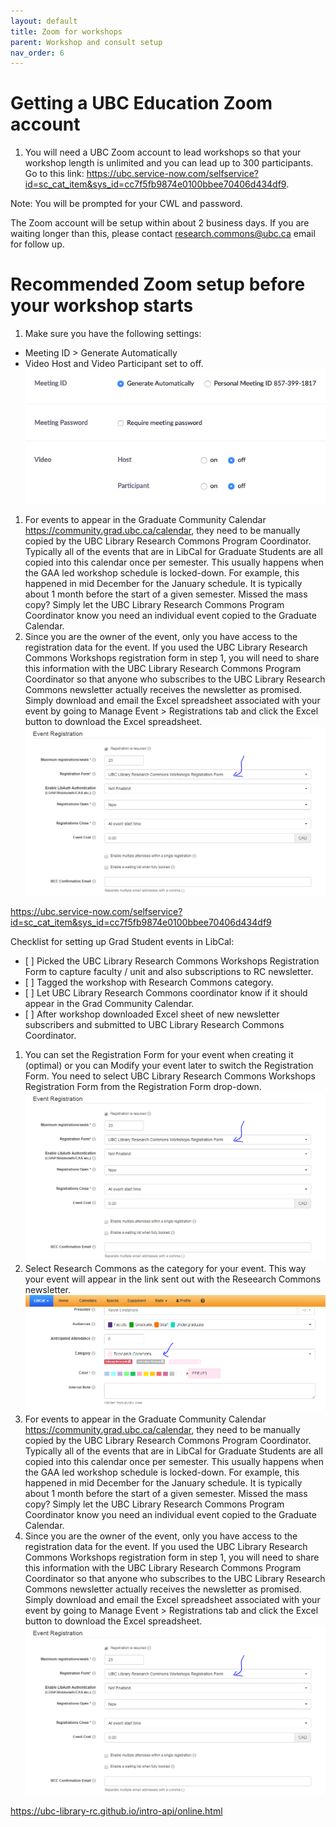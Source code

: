 ```yaml
---
layout: default
title: Zoom for workshops
parent: Workshop and consult setup
nav_order: 6
---
```

# Getting a UBC Education Zoom account
1. You will need a UBC Zoom account to lead workshops so that your workshop length is unlimited and you can lead up to 300 participants. Go to this link:
<a href="https://ubc.service-now.com/selfservice?id=sc_cat_item&sys_id=cc7f5fb9874e0100bbee70406d434df9" target="_blank">https://ubc.service-now.com/selfservice?id=sc_cat_item&sys_id=cc7f5fb9874e0100bbee70406d434df9</a>.     

Note: You will be prompted for your CWL and password.    

The Zoom account will be setup within about 2 business days. If you are waiting longer than this, please contact [research.commons@ubc.ca](mailto:research.commons@ubc.ca) email for follow up.    

# Recommended Zoom setup before your workshop starts
1. Make sure you have the following settings:
  * Meeting ID > Generate Automatically
  * Video Host and Video Participant set to off.
![](../../assets/images/zoomsettings1.png)    


1. For events to appear in the Graduate Community Calendar <a href="https://community.grad.ubc.ca/calendar" target="_blank">https://community.grad.ubc.ca/calendar</a>, they need to be manually copied by the UBC Library Research Commons Program Coordinator. Typically all of the events that are in LibCal for Graduate Students are all copied into this calendar once per semester. This usually happens when the GAA led workshop schedule is locked-down. For example, this happened in mid December for the January schedule. It is typically about 1 month before the start of a given semester. Missed the mass copy? Simply let the UBC Library Research Commons Program Coordinator know you need an individual event copied to the Graduate Calendar.
1. Since you are the owner of the event, only you have access to the registration data for the event. If you used the UBC Library Research Commons Workshops registration form in step 1, you will need to share this information with the UBC Library Research Commons Program Coordinator so that anyone who subscribes to the UBC Library Research Commons newsletter actually receives the newsletter as promised. Simply download and email the Excel spreadsheet associated with your event by going to Manage Event > Registrations tab and click the Excel button to download the Excel spreadsheet.
![](../../assets/images/registrationwithrcform.PNG)

https://ubc.service-now.com/selfservice?id=sc_cat_item&sys_id=cc7f5fb9874e0100bbee70406d434df9

Checklist for setting up Grad Student events in LibCal:
- \[ ] Picked the UBC Library Research Commons Workshops Registration Form to capture faculty / unit and also subscriptions to RC newsletter.
- \[ ] Tagged the workshop with Research Commons category.
- \[ ] Let UBC Library Research Commons coordinator know if it should appear in the Grad Community Calendar.
- \[ ] After workshop downloaded Excel sheet of new newsletter subscribers and submitted to UBC Library Research Commons Coordinator.

1. You can set the Registration Form for your event when creating it (optimal) or you can Modify your event later to switch the Registration Form. You need to select UBC Library Research Commons Workshops Registration Form from the Registration Form drop-down.
![](../../assets/images/registrationwithrcform.PNG)
1. Select Research Commons as the category for your event. This way your event will appear in the link sent out with the Reseearch Commons newsletter. 
![](../../assets/images/RCcategory.PNG)
1. For events to appear in the Graduate Community Calendar <a href="https://community.grad.ubc.ca/calendar" target="_blank">https://community.grad.ubc.ca/calendar</a>, they need to be manually copied by the UBC Library Research Commons Program Coordinator. Typically all of the events that are in LibCal for Graduate Students are all copied into this calendar once per semester. This usually happens when the GAA led workshop schedule is locked-down. For example, this happened in mid December for the January schedule. It is typically about 1 month before the start of a given semester. Missed the mass copy? Simply let the UBC Library Research Commons Program Coordinator know you need an individual event copied to the Graduate Calendar.
1. Since you are the owner of the event, only you have access to the registration data for the event. If you used the UBC Library Research Commons Workshops registration form in step 1, you will need to share this information with the UBC Library Research Commons Program Coordinator so that anyone who subscribes to the UBC Library Research Commons newsletter actually receives the newsletter as promised. Simply download and email the Excel spreadsheet associated with your event by going to Manage Event > Registrations tab and click the Excel button to download the Excel spreadsheet.
![](../../assets/images/registrationwithrcform.PNG)


https://ubc-library-rc.github.io/intro-api/online.html
